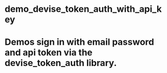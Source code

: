 # demo_devise_token_auth_with_api_key

# Demos sign in with email password and api token via the devise_token_auth library.
